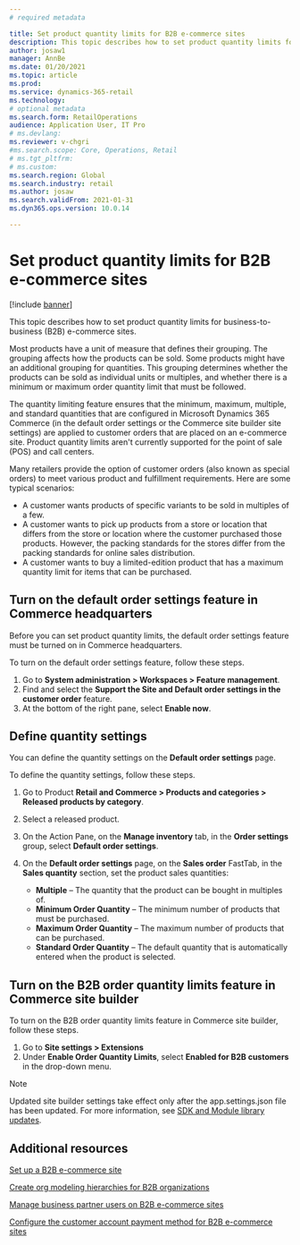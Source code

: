 ```yaml
---
# required metadata

title: Set product quantity limits for B2B e-commerce sites
description: This topic describes how to set product quantity limits for business-to-business (B2B) e-commerce sites.
author: josaw1
manager: AnnBe
ms.date: 01/20/2021
ms.topic: article
ms.prod: 
ms.service: dynamics-365-retail
ms.technology: 
# optional metadata
ms.search.form: RetailOperations
audience: Application User, IT Pro
# ms.devlang: 
ms.reviewer: v-chgri
#ms.search.scope: Core, Operations, Retail
# ms.tgt_pltfrm: 
# ms.custom: 
ms.search.region: Global
ms.search.industry: retail
ms.author: josaw
ms.search.validFrom: 2021-01-31
ms.dyn365.ops.version: 10.0.14

---
```


# Set product quantity limits for B2B e-commerce sites

[!include [banner](../../includes/banner.md)]

This topic describes how to set product quantity limits for business-to-business (B2B) e-commerce sites.

Most products have a unit of measure that defines their grouping. The grouping affects how the products can be sold. Some products might have an additional grouping for quantities. This grouping determines whether the products can be sold as individual units or multiples, and whether there is a minimum or maximum order quantity limit that must be followed.

The quantity limiting feature ensures that the minimum, maximum, multiple, and standard quantities that are configured in Microsoft Dynamics 365 Commerce (in the default order settings or the Commerce site builder site settings) are applied to customer orders that are placed on an e-commerce site. Product quantity limits aren't currently supported for the point of sale (POS) and call centers.

Many retailers provide the option of customer orders (also known as special orders) to meet various product and fulfillment requirements. Here are some typical scenarios:

- A customer wants products of specific variants to be sold in multiples of a few.
- A customer wants to pick up products from a store or location that differs from the store or location where the customer purchased those products. However, the packing standards for the stores differ from the packing standards for online sales distribution.
- A customer wants to buy a limited-edition product that has a maximum quantity limit for items that can be purchased.

## Turn on the default order settings feature in Commerce headquarters

Before you can set product quantity limits, the default order settings feature must be turned on in Commerce headquarters.

To turn on the default order settings feature, follow these steps.

1. Go to **System administration \> Workspaces \> Feature management**.
1. Find and select the **Support the Site and Default order settings in the customer order** feature.
1. At the bottom of the right pane, select **Enable now**. 

## Define quantity settings 

You can define the quantity settings on the **Default order settings** page.

To define the quantity settings, follow these steps. 

1. Go to Product **Retail and Commerce \> Products and categories \> Released products by category**.
1. Select a released product.
1. On the Action Pane, on the **Manage inventory** tab, in the **Order settings** group, select **Default order settings**. 
1. On the **Default order settings** page, on the **Sales order** FastTab, in the **Sales quantity** section, set the product sales quantities:

    - **Multiple** – The quantity that the product can be bought in multiples of.
    - **Minimum Order Quantity** – The minimum number of products that must be purchased.
    - **Maximum Order Quantity** – The maximum number of products that can be purchased.
    - **Standard Order Quantity** – The default quantity that is automatically entered when the product is selected.

## Turn on the B2B order quantity limits feature in Commerce site builder

To turn on the B2B order quantity limits feature in Commerce site builder, follow these steps.

1. Go to **Site settings \> Extensions**
1. Under **Enable Order Quantity Limits**, select **Enabled for B2B customers** in the drop-down menu. 

> [!NOTE] 
> Updated site builder settings take effect only after the app.settings.json file has been updated. For more information, see [SDK and Module library updates](../e-commerce-extensibility/sdk-updates.md#update-the-appsettingsjson-file).

## Additional resources

[Set up a B2B e-commerce site](set-up-b2b-site.md)

[Create org modeling hierarchies for B2B organizations](org-model.md)

[Manage business partner users on B2B e-commerce sites](manage-b2b-users.md)

[Configure the customer account payment method for B2B e-commerce sites](payment-method.md)
